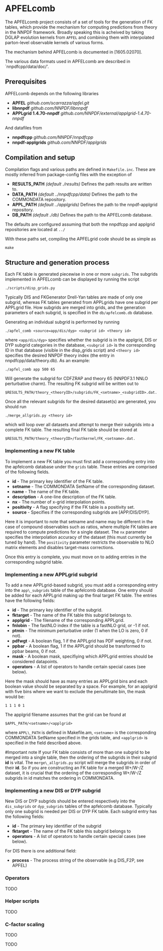 # APFELcomb 
The APFELcomb project consists of a set of tools for the generation
of FK tables, which provide the mechanism for computing predictions
from theory in the NNPDF framework. Broadly speaking this is acheived
by taking DGLAP evolution kernels from `APFEL` and combining them with
interpolated parton-level observable kernels of various forms.

The mechanism behind APFELcomb is documented in [1605.02070].

The various data formats used in APFELcomb are described in `nnpdfcpp/data/doc/'.

## Prerequisites
APFELcomb depends on the following libraries

* **APFEL** *github.com/scarrazza/apfel.git*
* **libnnpdf** *github.com/NNPDF/libnnpdf*
* **APPLgrid 1.4.70-nnpdf** *github.com/NNPDF/external/applgrid-1.4.70-nnpdf*

And datafiles from
* **nnpdfcpp** *github.com/NNPDF/nnpdfcpp*
* **nnpdf-applgrids** *github.com/NNPDF/applgrids*

## Compilation and setup 

Compilation flags and various paths are defined in `Makefile.inc`.
These are mostly inferred from package-config files with the exception of

- **RESULTS_PATH** *(default ./results)*
  Defines the path results are written to.
- **DATA_PATH** *(default ../nnpdfcpp/data)*
  Defines the path to the COMMONDATA repository.
- **APPL_PATH** *(default ../applgrids)*
  Defines the path to the nnpdf-applgrid repository.
- **DB_PATH** *(default ./db)*
  Defines the path to the APFELcomb database.

The defaults are configured assuming that both the nnpdfcpp and applgrid repositories are
located at `../`

With these paths set, compiling the APFELgrid code should be as simple as
```Shell
make
```

## Structure and generation process

Each FK table is generated piecewise in one or more `subgrids`. The subgrids
implemented in APFELcomb can be displayed by running the script

```Shell
./scripts/disp_grids.py
```

Typically DIS and FKGenerator Drell-Yan tables are made of only one subgrid, whereas
FK tables generated from APPLgrids have one subgrid per APPLgrid file. How subgrids
are merged into grids, and the generation parameters of each subgrid, is specified in
the `db/apfelcomb.db` database.

Generating an individual subgrid is performed by running

```Shell
./apfel_comb <source=app/dis/dyp> <subgrid id> <theory id>
```

where `<app/dis/dyp>` specifies whether the subgrid is in the applgrid, DIS or DYP subgrid categories in the database,
`<subgrid id>` is the corresponding ID in that database (visible in the disp\_grids script) and `<theory id>` specifies
the desired NNPDF theory index (the entry in nnpdfcpp/data/theory.db). As an example:

```Shell
./apfel_comb app 500 65 
```
Will generate the subgrid for CDFZRAP and theory 65 (NNPDF3.1 NNLO perturbative charm). The resulting FK subgrid
will be written out to 

```Shell
$RESULTS_PATH/theory_<theoryID>/subgrids/FK_<setname>_<subgridID>.dat.
```

Once all the relevant subgrids for the desired dataset(s) are generated, you should run

```Shell
./merge_allgrids.py <theory id>
```

which will loop over all datasets and attempt to merge their subgrids into a complete FK table. The resulting final
FK table should be stored at

```Shell
$RESULTS_PATH/theory_<theoryID>/fastkernel/FK_<setname>.dat.
```
### Implementing a new FK table

To implement a new FK table you must first add a corresponding entry into the apfelcomb database under the `grids` table.
These entries are comprised of the following fields.

- **id**		- The primary key identifier of the FK table.
- **setname**		- The COMMONDATA SetName of the corresponding dataset.
- **name**		- The name of the FK table.
- **description**	- A one-line description of the FK table.
- **nx**		- The number of x-grid interpolation points.
- **positivity**	- A flag specifying if the FK table is a positivity set.
- **source**		- Specifies if the corresponding subgrids are [APP/DIS/DYP].

Here it is important to note that setname and name may be different in the case of compound observables such
as ratios, where multiple FK tables are required to compute predictions for a single dataset. The `nx` parameter
specifies the interpolation accuracy of the dataset (this must currently be tuned by hand). The `positivity` parameter
restricts the observable to NLO matrix elements and disables target-mass corrections.

Once this entry is complete, you must move on to adding entries in the corresponding subgrid table.

### Implementing a new APPLgrid subgrid 

To add a new APPLgrid-based subgrid, you must add a corresponding entry into the `app\_subgrids` table of the
apfelcomb database. One entry should be added for each APPLgrid making up the final target FK table.
The entries have the following fields:

- **id** 	- The primary key identifier of the subgrid. 
- **fktarget**	- The name of the FK table this subgrid belongs to. 
- **applgrid**	- The filename of the corresponding APPLgrid.
- **fnlobin**   - The fastNLO index if the table is a fastNLO grid, or -1 if not.
- **ptmin**	- The minimum perturbative order (1 when the LO is zero, 0 if not).
- **pdfwgt**	- A boolean flag, 1 if the APPLgrid has PDF weighting, 0 if not.
- **ppbar**	- A boolean flag, 1 if the APPLgrid should be transformed to ppbar beams, 0 if not.
- **mask**	- A boolean mask, specifiying which APPLgrid entries should be considered datapoints.
- **operators** - A list of operators to handle certain special cases (see below).

Here the mask should have as many entries as APPLgrid bins and each boolean value should be separated by
a space. For example, for an applgrid with five bins where we want to exclude the penultimate bin, the mask
would be:

```
1 1 1 0 1
```
The applgrid filename assumes that the grid can be found at

```Shell
$APPL_PATH/<setname>/<applgrid>
```
where `APPL\_PATH` is defined in Makefile.am, `<setname>` is the corresponding COMMONDATA SetName specified in the grids table,
and `<applgrid>` is specified in the field described above.

#Important note
If your FK table consists of more than one subgrid to be merged into a single table, then the ordering
of the subgrids in their subgrid **id** is vital. The `merge\_allgrids.py` script will merge the subgrids
in order of their **id**. So if you are constructing an FK table for a merged W+/W-/Z dataset, it is crucial
that the ordering of the corresponding W+/W-/Z subgrids in id matches the ordering in COMMONDATA.

### Implementing a new DIS or DYP subgrid 

New DIS or DYP subgrids should be entered respectively into the `dis_subgrids` or `dyp_subgrids` tables of the apfelcomb database.
Typically only one subgrid is needed per DIS or DYP FK table. Each subgrid entry has the following fields:

- **id**	- The primary key identifier of the subgrid
- **fktarget**	- The name of the FK table this subgrid belongs to
- **operators** - A list of operators to handle certain special cases (see below).

For DIS there is one additional field:
- **process**	- The process string of the observable (e.g DIS\_F2P, see APFEL)

### Operators

TODO

### Helper scripts

TODO

### C-factor scaling

TODO


TODO
